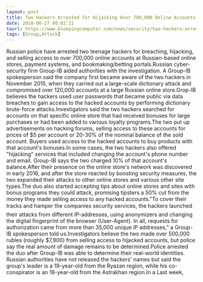 ```yaml
---
layout: post
title: Two Hackers Arrested for Hijacking Over 700,000 Online Accounts
date: 2018-06-27 00:02:11
tourl: https://www.bleepingcomputer.com/news/security/two-hackers-arrested-for-hijacking-over-700-000-online-accounts/
tags: [Group,Attack]
---
```

Russian police have arrested two teenage hackers for breaching, hijacking, and selling access to over 700,000 online accounts at Russian-based online stores, payment systems, and bookmaking/betting portals.Russian cyber-security firm Group-IB aided authorities with the investigation. A Group-IB spokesperson said the company first became aware of the two hackers in November 2015, when they carried out a large-scale dictionary attack and compromised over 120,000 accounts at a large Russian online store.Grop-IB believes the hackers used user passwords that became public via data breaches to gain access to the hacked accounts by performing dictionary brute-force attacks.Investigators said the two hackers searched for accounts on that specific online store that had received bonuses for large purchases or had been added to various loyalty programs.The two put up advertisements on hacking forums, selling access to these accounts for prices of $5 per account or 20-30% of the nominal balance of the sold account. Buyers used access to the hacked accounts to buy products with that account's bonuses.In some cases, the two hackers also offered "hijacking" services that included changing the account's phone number and email. Group-IB says the two charged 10% of that account's balance.After their presence on the online store's network was discovered in early 2016, and after the store reacted by boosting security measures, the two expanded their attacks to other online stores and various other site types.The duo also started accepting tips about online stores and sites with bonus programs they could attack, promising tipsters a 50% cut from the money they made selling access to any hacked accounts."To cover their tracks and hamper the companies security services, the hackers launched their attacks from different IP-addresses, using anonymizers and changing the digital fingerprint of the browser (User-Agent). In all, requests for authorization came from more than 35,000 unique IP addresses," a Group-IB spokesperson told us.Investigators believe the two made over 500,000 rubles (roughly $7,900) from selling access to hijacked accounts, but police say the real amount of damage remains to be determined.Police arrested the duo after Group-IB was able to determine their real-world identities. Russian authorities have not released the hackers' names but said the group's leader is a 19-year-old from the Ryazan region, while his co-conspirator is an 18-year-old from the Astrakhan region.In a Last week, 